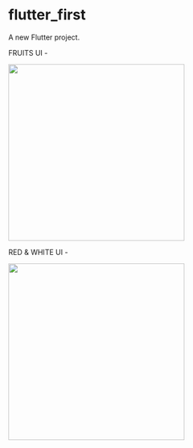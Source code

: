 # flutter_first

A new Flutter project.

FRUITS UI - 

<img src="https://github.com/Ashupaldeora/flutter_first/assets/143180848/809e55b3-46a9-4820-ac77-f5f3bac2a14c" height ="350px">

RED & WHITE UI - 

<img src ="https://github.com/Ashupaldeora/flutter_first/assets/143180848/cbc73408-e0e3-46a6-8f5b-5f6046221a92" height = "350px">

